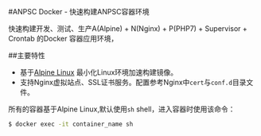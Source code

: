 #ANPSC Docker - 快速构建ANPSC容器环境

快速构建开发、测试、生产A(Alpine) + N(Nginx) + P(PHP7) + Supervisor + Crontab 的Docker 容器应用环境，


##主要特性

+ 基于[Alpine Linux](https://alpinelinux.org/) 最小化Linux环境加速构建镜像。 
+ 支持Nginx虚拟站点、SSL证书服务。配置参考Nginx中`cert`与`conf.d`目录文件。

所有的容器基于Alpine Linux,默认使用`sh` shell，进入容器时使用该命令：

```bash
$ docker exec -it container_name sh
```